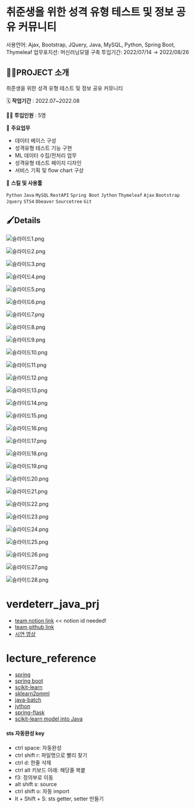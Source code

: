 # 취준생을 위한 성격 유형 테스트 및 정보 공유 커뮤니티

사용언어: Ajax, Bootstrap, JQuery, Java, MySQL, Python, Spring Boot, Thymeleaf
업무포지션: 머신러닝모델 구축
투입기간: 2022/07/14 → 2022/08/26

## 👩‍🏫PROJECT 소개

취준생을 위한 성격 유형 테스트 및 정보 공유 커뮤니티

🗓️ **작업기간** : 2022.07~2022.08

👨‍💻 **투입인원** : 5명

📒 **주요업무** 

- 데이터 베이스 구성
- 성격유형 테스트 기능 구현
- ML 데이터 수집/전처리 업무
- 성격유형 테스트 페이지 디자인
- 서비스 기획 및 flow chart 구상

🌱 **스킬 및 사용툴**

`Python` `Java` `MySQL` `RestAPI` `Spring Boot` `Jython` `Thymeleaf` `Ajax` `Bootstrap` `Jquery` `STS4` `Dbeaver` `Sourcetree` `Git`

## 🖌️Details


![슬라이드1.png]( verdeterr/%E1%84%8E%E1%85%B1%E1%84%8C%E1%85%AE%E1%86%AB%E1%84%89%E1%85%A2%E1%86%BC%E1%84%8B%E1%85%B3%E1%86%AF%20%E1%84%8B%E1%85%B1%E1%84%92%E1%85%A1%E1%86%AB%20%E1%84%89%E1%85%A5%E1%86%BC%E1%84%80%E1%85%A7%E1%86%A8%20%E1%84%8B%E1%85%B2%E1%84%92%E1%85%A7%E1%86%BC%20%E1%84%90%E1%85%A6%E1%84%89%E1%85%B3%E1%84%90%E1%85%B3%20%E1%84%86%E1%85%B5%E1%86%BE%20%E1%84%8C%E1%85%A5%E1%86%BC%E1%84%87%E1%85%A9%20%E1%84%80%E1%85%A9%20d5224d1b5c56407eb7b363036b7a7c01/%25E1%2584%2589%25E1%2585%25B3%25E1%2586%25AF%25E1%2584%2585%25E1%2585%25A1%25E1%2584%258B%25E1%2585%25B5%25E1%2584%2583%25E1%2585%25B31.png)

![슬라이드2.png](%E1%84%8E%E1%85%B1%E1%84%8C%E1%85%AE%E1%86%AB%E1%84%89%E1%85%A2%E1%86%BC%E1%84%8B%E1%85%B3%E1%86%AF%20%E1%84%8B%E1%85%B1%E1%84%92%E1%85%A1%E1%86%AB%20%E1%84%89%E1%85%A5%E1%86%BC%E1%84%80%E1%85%A7%E1%86%A8%20%E1%84%8B%E1%85%B2%E1%84%92%E1%85%A7%E1%86%BC%20%E1%84%90%E1%85%A6%E1%84%89%E1%85%B3%E1%84%90%E1%85%B3%20%E1%84%86%E1%85%B5%E1%86%BE%20%E1%84%8C%E1%85%A5%E1%86%BC%E1%84%87%E1%85%A9%20%E1%84%80%E1%85%A9%20d5224d1b5c56407eb7b363036b7a7c01/%25E1%2584%2589%25E1%2585%25B3%25E1%2586%25AF%25E1%2584%2585%25E1%2585%25A1%25E1%2584%258B%25E1%2585%25B5%25E1%2584%2583%25E1%2585%25B32.png)

![슬라이드3.png](%E1%84%8E%E1%85%B1%E1%84%8C%E1%85%AE%E1%86%AB%E1%84%89%E1%85%A2%E1%86%BC%E1%84%8B%E1%85%B3%E1%86%AF%20%E1%84%8B%E1%85%B1%E1%84%92%E1%85%A1%E1%86%AB%20%E1%84%89%E1%85%A5%E1%86%BC%E1%84%80%E1%85%A7%E1%86%A8%20%E1%84%8B%E1%85%B2%E1%84%92%E1%85%A7%E1%86%BC%20%E1%84%90%E1%85%A6%E1%84%89%E1%85%B3%E1%84%90%E1%85%B3%20%E1%84%86%E1%85%B5%E1%86%BE%20%E1%84%8C%E1%85%A5%E1%86%BC%E1%84%87%E1%85%A9%20%E1%84%80%E1%85%A9%20d5224d1b5c56407eb7b363036b7a7c01/%25E1%2584%2589%25E1%2585%25B3%25E1%2586%25AF%25E1%2584%2585%25E1%2585%25A1%25E1%2584%258B%25E1%2585%25B5%25E1%2584%2583%25E1%2585%25B33.png)

![슬라이드4.png](%E1%84%8E%E1%85%B1%E1%84%8C%E1%85%AE%E1%86%AB%E1%84%89%E1%85%A2%E1%86%BC%E1%84%8B%E1%85%B3%E1%86%AF%20%E1%84%8B%E1%85%B1%E1%84%92%E1%85%A1%E1%86%AB%20%E1%84%89%E1%85%A5%E1%86%BC%E1%84%80%E1%85%A7%E1%86%A8%20%E1%84%8B%E1%85%B2%E1%84%92%E1%85%A7%E1%86%BC%20%E1%84%90%E1%85%A6%E1%84%89%E1%85%B3%E1%84%90%E1%85%B3%20%E1%84%86%E1%85%B5%E1%86%BE%20%E1%84%8C%E1%85%A5%E1%86%BC%E1%84%87%E1%85%A9%20%E1%84%80%E1%85%A9%20d5224d1b5c56407eb7b363036b7a7c01/%25E1%2584%2589%25E1%2585%25B3%25E1%2586%25AF%25E1%2584%2585%25E1%2585%25A1%25E1%2584%258B%25E1%2585%25B5%25E1%2584%2583%25E1%2585%25B34.png)

![슬라이드5.png](%E1%84%8E%E1%85%B1%E1%84%8C%E1%85%AE%E1%86%AB%E1%84%89%E1%85%A2%E1%86%BC%E1%84%8B%E1%85%B3%E1%86%AF%20%E1%84%8B%E1%85%B1%E1%84%92%E1%85%A1%E1%86%AB%20%E1%84%89%E1%85%A5%E1%86%BC%E1%84%80%E1%85%A7%E1%86%A8%20%E1%84%8B%E1%85%B2%E1%84%92%E1%85%A7%E1%86%BC%20%E1%84%90%E1%85%A6%E1%84%89%E1%85%B3%E1%84%90%E1%85%B3%20%E1%84%86%E1%85%B5%E1%86%BE%20%E1%84%8C%E1%85%A5%E1%86%BC%E1%84%87%E1%85%A9%20%E1%84%80%E1%85%A9%20d5224d1b5c56407eb7b363036b7a7c01/%25E1%2584%2589%25E1%2585%25B3%25E1%2586%25AF%25E1%2584%2585%25E1%2585%25A1%25E1%2584%258B%25E1%2585%25B5%25E1%2584%2583%25E1%2585%25B35.png)

![슬라이드6.png](%E1%84%8E%E1%85%B1%E1%84%8C%E1%85%AE%E1%86%AB%E1%84%89%E1%85%A2%E1%86%BC%E1%84%8B%E1%85%B3%E1%86%AF%20%E1%84%8B%E1%85%B1%E1%84%92%E1%85%A1%E1%86%AB%20%E1%84%89%E1%85%A5%E1%86%BC%E1%84%80%E1%85%A7%E1%86%A8%20%E1%84%8B%E1%85%B2%E1%84%92%E1%85%A7%E1%86%BC%20%E1%84%90%E1%85%A6%E1%84%89%E1%85%B3%E1%84%90%E1%85%B3%20%E1%84%86%E1%85%B5%E1%86%BE%20%E1%84%8C%E1%85%A5%E1%86%BC%E1%84%87%E1%85%A9%20%E1%84%80%E1%85%A9%20d5224d1b5c56407eb7b363036b7a7c01/%25E1%2584%2589%25E1%2585%25B3%25E1%2586%25AF%25E1%2584%2585%25E1%2585%25A1%25E1%2584%258B%25E1%2585%25B5%25E1%2584%2583%25E1%2585%25B36.png)

![슬라이드7.png](%E1%84%8E%E1%85%B1%E1%84%8C%E1%85%AE%E1%86%AB%E1%84%89%E1%85%A2%E1%86%BC%E1%84%8B%E1%85%B3%E1%86%AF%20%E1%84%8B%E1%85%B1%E1%84%92%E1%85%A1%E1%86%AB%20%E1%84%89%E1%85%A5%E1%86%BC%E1%84%80%E1%85%A7%E1%86%A8%20%E1%84%8B%E1%85%B2%E1%84%92%E1%85%A7%E1%86%BC%20%E1%84%90%E1%85%A6%E1%84%89%E1%85%B3%E1%84%90%E1%85%B3%20%E1%84%86%E1%85%B5%E1%86%BE%20%E1%84%8C%E1%85%A5%E1%86%BC%E1%84%87%E1%85%A9%20%E1%84%80%E1%85%A9%20d5224d1b5c56407eb7b363036b7a7c01/%25E1%2584%2589%25E1%2585%25B3%25E1%2586%25AF%25E1%2584%2585%25E1%2585%25A1%25E1%2584%258B%25E1%2585%25B5%25E1%2584%2583%25E1%2585%25B37.png)

![슬라이드8.png](%E1%84%8E%E1%85%B1%E1%84%8C%E1%85%AE%E1%86%AB%E1%84%89%E1%85%A2%E1%86%BC%E1%84%8B%E1%85%B3%E1%86%AF%20%E1%84%8B%E1%85%B1%E1%84%92%E1%85%A1%E1%86%AB%20%E1%84%89%E1%85%A5%E1%86%BC%E1%84%80%E1%85%A7%E1%86%A8%20%E1%84%8B%E1%85%B2%E1%84%92%E1%85%A7%E1%86%BC%20%E1%84%90%E1%85%A6%E1%84%89%E1%85%B3%E1%84%90%E1%85%B3%20%E1%84%86%E1%85%B5%E1%86%BE%20%E1%84%8C%E1%85%A5%E1%86%BC%E1%84%87%E1%85%A9%20%E1%84%80%E1%85%A9%20d5224d1b5c56407eb7b363036b7a7c01/%25E1%2584%2589%25E1%2585%25B3%25E1%2586%25AF%25E1%2584%2585%25E1%2585%25A1%25E1%2584%258B%25E1%2585%25B5%25E1%2584%2583%25E1%2585%25B38.png)

![슬라이드9.png](%E1%84%8E%E1%85%B1%E1%84%8C%E1%85%AE%E1%86%AB%E1%84%89%E1%85%A2%E1%86%BC%E1%84%8B%E1%85%B3%E1%86%AF%20%E1%84%8B%E1%85%B1%E1%84%92%E1%85%A1%E1%86%AB%20%E1%84%89%E1%85%A5%E1%86%BC%E1%84%80%E1%85%A7%E1%86%A8%20%E1%84%8B%E1%85%B2%E1%84%92%E1%85%A7%E1%86%BC%20%E1%84%90%E1%85%A6%E1%84%89%E1%85%B3%E1%84%90%E1%85%B3%20%E1%84%86%E1%85%B5%E1%86%BE%20%E1%84%8C%E1%85%A5%E1%86%BC%E1%84%87%E1%85%A9%20%E1%84%80%E1%85%A9%20d5224d1b5c56407eb7b363036b7a7c01/%25E1%2584%2589%25E1%2585%25B3%25E1%2586%25AF%25E1%2584%2585%25E1%2585%25A1%25E1%2584%258B%25E1%2585%25B5%25E1%2584%2583%25E1%2585%25B39.png)

![슬라이드10.png](%E1%84%8E%E1%85%B1%E1%84%8C%E1%85%AE%E1%86%AB%E1%84%89%E1%85%A2%E1%86%BC%E1%84%8B%E1%85%B3%E1%86%AF%20%E1%84%8B%E1%85%B1%E1%84%92%E1%85%A1%E1%86%AB%20%E1%84%89%E1%85%A5%E1%86%BC%E1%84%80%E1%85%A7%E1%86%A8%20%E1%84%8B%E1%85%B2%E1%84%92%E1%85%A7%E1%86%BC%20%E1%84%90%E1%85%A6%E1%84%89%E1%85%B3%E1%84%90%E1%85%B3%20%E1%84%86%E1%85%B5%E1%86%BE%20%E1%84%8C%E1%85%A5%E1%86%BC%E1%84%87%E1%85%A9%20%E1%84%80%E1%85%A9%20d5224d1b5c56407eb7b363036b7a7c01/%25E1%2584%2589%25E1%2585%25B3%25E1%2586%25AF%25E1%2584%2585%25E1%2585%25A1%25E1%2584%258B%25E1%2585%25B5%25E1%2584%2583%25E1%2585%25B310.png)

![슬라이드11.png](%E1%84%8E%E1%85%B1%E1%84%8C%E1%85%AE%E1%86%AB%E1%84%89%E1%85%A2%E1%86%BC%E1%84%8B%E1%85%B3%E1%86%AF%20%E1%84%8B%E1%85%B1%E1%84%92%E1%85%A1%E1%86%AB%20%E1%84%89%E1%85%A5%E1%86%BC%E1%84%80%E1%85%A7%E1%86%A8%20%E1%84%8B%E1%85%B2%E1%84%92%E1%85%A7%E1%86%BC%20%E1%84%90%E1%85%A6%E1%84%89%E1%85%B3%E1%84%90%E1%85%B3%20%E1%84%86%E1%85%B5%E1%86%BE%20%E1%84%8C%E1%85%A5%E1%86%BC%E1%84%87%E1%85%A9%20%E1%84%80%E1%85%A9%20d5224d1b5c56407eb7b363036b7a7c01/%25E1%2584%2589%25E1%2585%25B3%25E1%2586%25AF%25E1%2584%2585%25E1%2585%25A1%25E1%2584%258B%25E1%2585%25B5%25E1%2584%2583%25E1%2585%25B311.png)

![슬라이드12.png](%E1%84%8E%E1%85%B1%E1%84%8C%E1%85%AE%E1%86%AB%E1%84%89%E1%85%A2%E1%86%BC%E1%84%8B%E1%85%B3%E1%86%AF%20%E1%84%8B%E1%85%B1%E1%84%92%E1%85%A1%E1%86%AB%20%E1%84%89%E1%85%A5%E1%86%BC%E1%84%80%E1%85%A7%E1%86%A8%20%E1%84%8B%E1%85%B2%E1%84%92%E1%85%A7%E1%86%BC%20%E1%84%90%E1%85%A6%E1%84%89%E1%85%B3%E1%84%90%E1%85%B3%20%E1%84%86%E1%85%B5%E1%86%BE%20%E1%84%8C%E1%85%A5%E1%86%BC%E1%84%87%E1%85%A9%20%E1%84%80%E1%85%A9%20d5224d1b5c56407eb7b363036b7a7c01/%25E1%2584%2589%25E1%2585%25B3%25E1%2586%25AF%25E1%2584%2585%25E1%2585%25A1%25E1%2584%258B%25E1%2585%25B5%25E1%2584%2583%25E1%2585%25B312.png)

![슬라이드13.png](%E1%84%8E%E1%85%B1%E1%84%8C%E1%85%AE%E1%86%AB%E1%84%89%E1%85%A2%E1%86%BC%E1%84%8B%E1%85%B3%E1%86%AF%20%E1%84%8B%E1%85%B1%E1%84%92%E1%85%A1%E1%86%AB%20%E1%84%89%E1%85%A5%E1%86%BC%E1%84%80%E1%85%A7%E1%86%A8%20%E1%84%8B%E1%85%B2%E1%84%92%E1%85%A7%E1%86%BC%20%E1%84%90%E1%85%A6%E1%84%89%E1%85%B3%E1%84%90%E1%85%B3%20%E1%84%86%E1%85%B5%E1%86%BE%20%E1%84%8C%E1%85%A5%E1%86%BC%E1%84%87%E1%85%A9%20%E1%84%80%E1%85%A9%20d5224d1b5c56407eb7b363036b7a7c01/%25E1%2584%2589%25E1%2585%25B3%25E1%2586%25AF%25E1%2584%2585%25E1%2585%25A1%25E1%2584%258B%25E1%2585%25B5%25E1%2584%2583%25E1%2585%25B313.png)

![슬라이드14.png](%E1%84%8E%E1%85%B1%E1%84%8C%E1%85%AE%E1%86%AB%E1%84%89%E1%85%A2%E1%86%BC%E1%84%8B%E1%85%B3%E1%86%AF%20%E1%84%8B%E1%85%B1%E1%84%92%E1%85%A1%E1%86%AB%20%E1%84%89%E1%85%A5%E1%86%BC%E1%84%80%E1%85%A7%E1%86%A8%20%E1%84%8B%E1%85%B2%E1%84%92%E1%85%A7%E1%86%BC%20%E1%84%90%E1%85%A6%E1%84%89%E1%85%B3%E1%84%90%E1%85%B3%20%E1%84%86%E1%85%B5%E1%86%BE%20%E1%84%8C%E1%85%A5%E1%86%BC%E1%84%87%E1%85%A9%20%E1%84%80%E1%85%A9%20d5224d1b5c56407eb7b363036b7a7c01/%25E1%2584%2589%25E1%2585%25B3%25E1%2586%25AF%25E1%2584%2585%25E1%2585%25A1%25E1%2584%258B%25E1%2585%25B5%25E1%2584%2583%25E1%2585%25B314.png)

![슬라이드15.png](%E1%84%8E%E1%85%B1%E1%84%8C%E1%85%AE%E1%86%AB%E1%84%89%E1%85%A2%E1%86%BC%E1%84%8B%E1%85%B3%E1%86%AF%20%E1%84%8B%E1%85%B1%E1%84%92%E1%85%A1%E1%86%AB%20%E1%84%89%E1%85%A5%E1%86%BC%E1%84%80%E1%85%A7%E1%86%A8%20%E1%84%8B%E1%85%B2%E1%84%92%E1%85%A7%E1%86%BC%20%E1%84%90%E1%85%A6%E1%84%89%E1%85%B3%E1%84%90%E1%85%B3%20%E1%84%86%E1%85%B5%E1%86%BE%20%E1%84%8C%E1%85%A5%E1%86%BC%E1%84%87%E1%85%A9%20%E1%84%80%E1%85%A9%20d5224d1b5c56407eb7b363036b7a7c01/%25E1%2584%2589%25E1%2585%25B3%25E1%2586%25AF%25E1%2584%2585%25E1%2585%25A1%25E1%2584%258B%25E1%2585%25B5%25E1%2584%2583%25E1%2585%25B315.png)

![슬라이드16.png](%E1%84%8E%E1%85%B1%E1%84%8C%E1%85%AE%E1%86%AB%E1%84%89%E1%85%A2%E1%86%BC%E1%84%8B%E1%85%B3%E1%86%AF%20%E1%84%8B%E1%85%B1%E1%84%92%E1%85%A1%E1%86%AB%20%E1%84%89%E1%85%A5%E1%86%BC%E1%84%80%E1%85%A7%E1%86%A8%20%E1%84%8B%E1%85%B2%E1%84%92%E1%85%A7%E1%86%BC%20%E1%84%90%E1%85%A6%E1%84%89%E1%85%B3%E1%84%90%E1%85%B3%20%E1%84%86%E1%85%B5%E1%86%BE%20%E1%84%8C%E1%85%A5%E1%86%BC%E1%84%87%E1%85%A9%20%E1%84%80%E1%85%A9%20d5224d1b5c56407eb7b363036b7a7c01/%25E1%2584%2589%25E1%2585%25B3%25E1%2586%25AF%25E1%2584%2585%25E1%2585%25A1%25E1%2584%258B%25E1%2585%25B5%25E1%2584%2583%25E1%2585%25B316.png)

![슬라이드17.png](%E1%84%8E%E1%85%B1%E1%84%8C%E1%85%AE%E1%86%AB%E1%84%89%E1%85%A2%E1%86%BC%E1%84%8B%E1%85%B3%E1%86%AF%20%E1%84%8B%E1%85%B1%E1%84%92%E1%85%A1%E1%86%AB%20%E1%84%89%E1%85%A5%E1%86%BC%E1%84%80%E1%85%A7%E1%86%A8%20%E1%84%8B%E1%85%B2%E1%84%92%E1%85%A7%E1%86%BC%20%E1%84%90%E1%85%A6%E1%84%89%E1%85%B3%E1%84%90%E1%85%B3%20%E1%84%86%E1%85%B5%E1%86%BE%20%E1%84%8C%E1%85%A5%E1%86%BC%E1%84%87%E1%85%A9%20%E1%84%80%E1%85%A9%20d5224d1b5c56407eb7b363036b7a7c01/%25E1%2584%2589%25E1%2585%25B3%25E1%2586%25AF%25E1%2584%2585%25E1%2585%25A1%25E1%2584%258B%25E1%2585%25B5%25E1%2584%2583%25E1%2585%25B317.png)

![슬라이드18.png](%E1%84%8E%E1%85%B1%E1%84%8C%E1%85%AE%E1%86%AB%E1%84%89%E1%85%A2%E1%86%BC%E1%84%8B%E1%85%B3%E1%86%AF%20%E1%84%8B%E1%85%B1%E1%84%92%E1%85%A1%E1%86%AB%20%E1%84%89%E1%85%A5%E1%86%BC%E1%84%80%E1%85%A7%E1%86%A8%20%E1%84%8B%E1%85%B2%E1%84%92%E1%85%A7%E1%86%BC%20%E1%84%90%E1%85%A6%E1%84%89%E1%85%B3%E1%84%90%E1%85%B3%20%E1%84%86%E1%85%B5%E1%86%BE%20%E1%84%8C%E1%85%A5%E1%86%BC%E1%84%87%E1%85%A9%20%E1%84%80%E1%85%A9%20d5224d1b5c56407eb7b363036b7a7c01/%25E1%2584%2589%25E1%2585%25B3%25E1%2586%25AF%25E1%2584%2585%25E1%2585%25A1%25E1%2584%258B%25E1%2585%25B5%25E1%2584%2583%25E1%2585%25B318.png)

![슬라이드19.png](%E1%84%8E%E1%85%B1%E1%84%8C%E1%85%AE%E1%86%AB%E1%84%89%E1%85%A2%E1%86%BC%E1%84%8B%E1%85%B3%E1%86%AF%20%E1%84%8B%E1%85%B1%E1%84%92%E1%85%A1%E1%86%AB%20%E1%84%89%E1%85%A5%E1%86%BC%E1%84%80%E1%85%A7%E1%86%A8%20%E1%84%8B%E1%85%B2%E1%84%92%E1%85%A7%E1%86%BC%20%E1%84%90%E1%85%A6%E1%84%89%E1%85%B3%E1%84%90%E1%85%B3%20%E1%84%86%E1%85%B5%E1%86%BE%20%E1%84%8C%E1%85%A5%E1%86%BC%E1%84%87%E1%85%A9%20%E1%84%80%E1%85%A9%20d5224d1b5c56407eb7b363036b7a7c01/%25E1%2584%2589%25E1%2585%25B3%25E1%2586%25AF%25E1%2584%2585%25E1%2585%25A1%25E1%2584%258B%25E1%2585%25B5%25E1%2584%2583%25E1%2585%25B319.png)

![슬라이드20.png](%E1%84%8E%E1%85%B1%E1%84%8C%E1%85%AE%E1%86%AB%E1%84%89%E1%85%A2%E1%86%BC%E1%84%8B%E1%85%B3%E1%86%AF%20%E1%84%8B%E1%85%B1%E1%84%92%E1%85%A1%E1%86%AB%20%E1%84%89%E1%85%A5%E1%86%BC%E1%84%80%E1%85%A7%E1%86%A8%20%E1%84%8B%E1%85%B2%E1%84%92%E1%85%A7%E1%86%BC%20%E1%84%90%E1%85%A6%E1%84%89%E1%85%B3%E1%84%90%E1%85%B3%20%E1%84%86%E1%85%B5%E1%86%BE%20%E1%84%8C%E1%85%A5%E1%86%BC%E1%84%87%E1%85%A9%20%E1%84%80%E1%85%A9%20d5224d1b5c56407eb7b363036b7a7c01/%25E1%2584%2589%25E1%2585%25B3%25E1%2586%25AF%25E1%2584%2585%25E1%2585%25A1%25E1%2584%258B%25E1%2585%25B5%25E1%2584%2583%25E1%2585%25B320.png)

![슬라이드21.png](%E1%84%8E%E1%85%B1%E1%84%8C%E1%85%AE%E1%86%AB%E1%84%89%E1%85%A2%E1%86%BC%E1%84%8B%E1%85%B3%E1%86%AF%20%E1%84%8B%E1%85%B1%E1%84%92%E1%85%A1%E1%86%AB%20%E1%84%89%E1%85%A5%E1%86%BC%E1%84%80%E1%85%A7%E1%86%A8%20%E1%84%8B%E1%85%B2%E1%84%92%E1%85%A7%E1%86%BC%20%E1%84%90%E1%85%A6%E1%84%89%E1%85%B3%E1%84%90%E1%85%B3%20%E1%84%86%E1%85%B5%E1%86%BE%20%E1%84%8C%E1%85%A5%E1%86%BC%E1%84%87%E1%85%A9%20%E1%84%80%E1%85%A9%20d5224d1b5c56407eb7b363036b7a7c01/%25E1%2584%2589%25E1%2585%25B3%25E1%2586%25AF%25E1%2584%2585%25E1%2585%25A1%25E1%2584%258B%25E1%2585%25B5%25E1%2584%2583%25E1%2585%25B321.png)

![슬라이드22.png](%E1%84%8E%E1%85%B1%E1%84%8C%E1%85%AE%E1%86%AB%E1%84%89%E1%85%A2%E1%86%BC%E1%84%8B%E1%85%B3%E1%86%AF%20%E1%84%8B%E1%85%B1%E1%84%92%E1%85%A1%E1%86%AB%20%E1%84%89%E1%85%A5%E1%86%BC%E1%84%80%E1%85%A7%E1%86%A8%20%E1%84%8B%E1%85%B2%E1%84%92%E1%85%A7%E1%86%BC%20%E1%84%90%E1%85%A6%E1%84%89%E1%85%B3%E1%84%90%E1%85%B3%20%E1%84%86%E1%85%B5%E1%86%BE%20%E1%84%8C%E1%85%A5%E1%86%BC%E1%84%87%E1%85%A9%20%E1%84%80%E1%85%A9%20d5224d1b5c56407eb7b363036b7a7c01/%25E1%2584%2589%25E1%2585%25B3%25E1%2586%25AF%25E1%2584%2585%25E1%2585%25A1%25E1%2584%258B%25E1%2585%25B5%25E1%2584%2583%25E1%2585%25B322.png)

![슬라이드23.png](%E1%84%8E%E1%85%B1%E1%84%8C%E1%85%AE%E1%86%AB%E1%84%89%E1%85%A2%E1%86%BC%E1%84%8B%E1%85%B3%E1%86%AF%20%E1%84%8B%E1%85%B1%E1%84%92%E1%85%A1%E1%86%AB%20%E1%84%89%E1%85%A5%E1%86%BC%E1%84%80%E1%85%A7%E1%86%A8%20%E1%84%8B%E1%85%B2%E1%84%92%E1%85%A7%E1%86%BC%20%E1%84%90%E1%85%A6%E1%84%89%E1%85%B3%E1%84%90%E1%85%B3%20%E1%84%86%E1%85%B5%E1%86%BE%20%E1%84%8C%E1%85%A5%E1%86%BC%E1%84%87%E1%85%A9%20%E1%84%80%E1%85%A9%20d5224d1b5c56407eb7b363036b7a7c01/%25E1%2584%2589%25E1%2585%25B3%25E1%2586%25AF%25E1%2584%2585%25E1%2585%25A1%25E1%2584%258B%25E1%2585%25B5%25E1%2584%2583%25E1%2585%25B323.png)

![슬라이드24.png](%E1%84%8E%E1%85%B1%E1%84%8C%E1%85%AE%E1%86%AB%E1%84%89%E1%85%A2%E1%86%BC%E1%84%8B%E1%85%B3%E1%86%AF%20%E1%84%8B%E1%85%B1%E1%84%92%E1%85%A1%E1%86%AB%20%E1%84%89%E1%85%A5%E1%86%BC%E1%84%80%E1%85%A7%E1%86%A8%20%E1%84%8B%E1%85%B2%E1%84%92%E1%85%A7%E1%86%BC%20%E1%84%90%E1%85%A6%E1%84%89%E1%85%B3%E1%84%90%E1%85%B3%20%E1%84%86%E1%85%B5%E1%86%BE%20%E1%84%8C%E1%85%A5%E1%86%BC%E1%84%87%E1%85%A9%20%E1%84%80%E1%85%A9%20d5224d1b5c56407eb7b363036b7a7c01/%25E1%2584%2589%25E1%2585%25B3%25E1%2586%25AF%25E1%2584%2585%25E1%2585%25A1%25E1%2584%258B%25E1%2585%25B5%25E1%2584%2583%25E1%2585%25B324.png)

![슬라이드25.png](%E1%84%8E%E1%85%B1%E1%84%8C%E1%85%AE%E1%86%AB%E1%84%89%E1%85%A2%E1%86%BC%E1%84%8B%E1%85%B3%E1%86%AF%20%E1%84%8B%E1%85%B1%E1%84%92%E1%85%A1%E1%86%AB%20%E1%84%89%E1%85%A5%E1%86%BC%E1%84%80%E1%85%A7%E1%86%A8%20%E1%84%8B%E1%85%B2%E1%84%92%E1%85%A7%E1%86%BC%20%E1%84%90%E1%85%A6%E1%84%89%E1%85%B3%E1%84%90%E1%85%B3%20%E1%84%86%E1%85%B5%E1%86%BE%20%E1%84%8C%E1%85%A5%E1%86%BC%E1%84%87%E1%85%A9%20%E1%84%80%E1%85%A9%20d5224d1b5c56407eb7b363036b7a7c01/%25E1%2584%2589%25E1%2585%25B3%25E1%2586%25AF%25E1%2584%2585%25E1%2585%25A1%25E1%2584%258B%25E1%2585%25B5%25E1%2584%2583%25E1%2585%25B325.png)

![슬라이드26.png](%E1%84%8E%E1%85%B1%E1%84%8C%E1%85%AE%E1%86%AB%E1%84%89%E1%85%A2%E1%86%BC%E1%84%8B%E1%85%B3%E1%86%AF%20%E1%84%8B%E1%85%B1%E1%84%92%E1%85%A1%E1%86%AB%20%E1%84%89%E1%85%A5%E1%86%BC%E1%84%80%E1%85%A7%E1%86%A8%20%E1%84%8B%E1%85%B2%E1%84%92%E1%85%A7%E1%86%BC%20%E1%84%90%E1%85%A6%E1%84%89%E1%85%B3%E1%84%90%E1%85%B3%20%E1%84%86%E1%85%B5%E1%86%BE%20%E1%84%8C%E1%85%A5%E1%86%BC%E1%84%87%E1%85%A9%20%E1%84%80%E1%85%A9%20d5224d1b5c56407eb7b363036b7a7c01/%25E1%2584%2589%25E1%2585%25B3%25E1%2586%25AF%25E1%2584%2585%25E1%2585%25A1%25E1%2584%258B%25E1%2585%25B5%25E1%2584%2583%25E1%2585%25B326.png)

![슬라이드27.png](%E1%84%8E%E1%85%B1%E1%84%8C%E1%85%AE%E1%86%AB%E1%84%89%E1%85%A2%E1%86%BC%E1%84%8B%E1%85%B3%E1%86%AF%20%E1%84%8B%E1%85%B1%E1%84%92%E1%85%A1%E1%86%AB%20%E1%84%89%E1%85%A5%E1%86%BC%E1%84%80%E1%85%A7%E1%86%A8%20%E1%84%8B%E1%85%B2%E1%84%92%E1%85%A7%E1%86%BC%20%E1%84%90%E1%85%A6%E1%84%89%E1%85%B3%E1%84%90%E1%85%B3%20%E1%84%86%E1%85%B5%E1%86%BE%20%E1%84%8C%E1%85%A5%E1%86%BC%E1%84%87%E1%85%A9%20%E1%84%80%E1%85%A9%20d5224d1b5c56407eb7b363036b7a7c01/%25E1%2584%2589%25E1%2585%25B3%25E1%2586%25AF%25E1%2584%2585%25E1%2585%25A1%25E1%2584%258B%25E1%2585%25B5%25E1%2584%2583%25E1%2585%25B327.png)

![슬라이드28.png](%E1%84%8E%E1%85%B1%E1%84%8C%E1%85%AE%E1%86%AB%E1%84%89%E1%85%A2%E1%86%BC%E1%84%8B%E1%85%B3%E1%86%AF%20%E1%84%8B%E1%85%B1%E1%84%92%E1%85%A1%E1%86%AB%20%E1%84%89%E1%85%A5%E1%86%BC%E1%84%80%E1%85%A7%E1%86%A8%20%E1%84%8B%E1%85%B2%E1%84%92%E1%85%A7%E1%86%BC%20%E1%84%90%E1%85%A6%E1%84%89%E1%85%B3%E1%84%90%E1%85%B3%20%E1%84%86%E1%85%B5%E1%86%BE%20%E1%84%8C%E1%85%A5%E1%86%BC%E1%84%87%E1%85%A9%20%E1%84%80%E1%85%A9%20d5224d1b5c56407eb7b363036b7a7c01/%25E1%2584%2589%25E1%2585%25B3%25E1%2586%25AF%25E1%2584%2585%25E1%2585%25A1%25E1%2584%258B%25E1%2585%25B5%25E1%2584%2583%25E1%2585%25B328.png)

# verdeterr_java_prj
- [team notion link](https://www.notion.so/792f10ceb8e34ad798ada7e757f10bb8) << notion id needed!
- [team github link](https://github.com/gonekng/VerDeTerr.git)
- [시연 영상](https://www.youtube.com/watch?v=yGaFgthraUQ)

# lecture_reference
- [spring](https://kimvampa.tistory.com/183?category=843151)
- [spring boot](https://congsong.tistory.com/16?category=749196)
- [scikit-learn](https://runebook.dev/ko/docs/scikit_learn/modules/model_evaluation)
- [sklearn2pmml](https://github.com/jpmml/sklearn2pmml)
- [java-batch](https://m.blog.naver.com/nuberus/221538905885)
- [jython](https://binshuuuu.tistory.com/289)
- [spring-flask](https://yanoo.tistory.com/m/14)
- [scikit-learn model into Java](https://medium.com/analytics-vidhya/using-scikit-learn-model-into-java-app-96d776b84c44)

#### sts 자동완성 key
- ctrl space: 자동완성
- ctrl shift r: 파일명으로 빨리 찾기 
- ctrl d: 한줄 삭제
- ctrl alt 키보드 아래: 해당줄 복붙
- f3: 정의부로 이동
- alt shift s: source
- ctrl shift o: 자동 import
- lt + Shift + S: sts getter, setter 만들기

